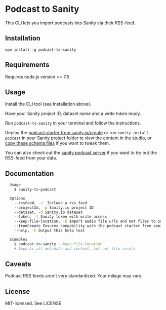 # Podcast to Sanity

This CLI lets you import podcasts into Sanity via their RSS-feed.

## Installation

`npm install -g podcast-to-sanity`

## Requirements

Requires node.js version >= 7.6

## Usage

Install the CLI tool (see Installation above).

Have your Sanity project ID, dataset name and a write token ready.

Run `podcast-to-sanity` in your terminal and follow the instructions.

Deploy the [podcast starter from sanity.io/create](https://sanity.io/create?template=sanity-io%2Fsanity-template-podcast-studio) or run `sanity install podcast` in your Sanity project folder to view the content in the studio, or [copy these schema files](https://github.com/kmelve/sanity-plugin-podcast/blob/master/src/podcast.js) if you want to tweak them.

You can also check out the [sanity podcast server](https://github.com/kmelve/sanity-podcast-server) if you want to try out the RSS-feed from your data.

## Documentation

```bash
  Usage
    $ sanity-to-podcast

  Options
    --rssFeed, -r  Include a rss feed
    --projectId, -p Sanity.io project ID
    --dataset, -d Sanity.io dataset
    --token, -t Sanity token with write access
    --keep-file-location, -k Import audio file urls and not files to Sanity
    --fromCreate Ensures compability with the podcast starter from sanity.io/create
    --help, -h Output this help text

  Examples
    $ podcast-to-sanity --keep-file-location
    # Imports all metadata and content, but not file assets
```

## Caveats

Podcast RSS feeds aren't very standardized. Your milage may vary.

## License

MIT-licensed. See LICENSE.
